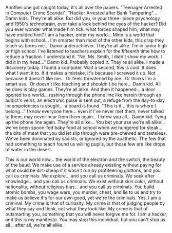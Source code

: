Another one got caught today, it's all over the papers. "Teenager Arrested in Computer Crime Scandal", "Hacker Arrested after Bank Tampering"... Damn kids. They're all alike. But did you, in your three- piece psychology and 1950's technobrain, ever take a look behind the eyes of the hacker? Did you ever wonder what made him tick, what forces shaped him, what may have molded him? I am a hacker, enter my world... Mine is a world that begins with school... I'm smarter than most of the other kids, this crap they teach us bores me... Damn underachiever. They're all alike. I'm in junior high or high school. I've listened to teachers explain for the fifteenth time how to reduce a fraction. I understand it. "No, Ms. Smith, I didn't show my work. I did it in my head..." Damn kid. Probably copied it. They're all alike. I made a discovery today. I found a computer. Wait a second, this is cool. It does what I want it to. If it makes a mistake, it's because I screwed it up. Not because it doesn't like me... Or feels threatened by me.. Or thinks I'm a smart ass.. Or doesn't like teaching and shouldn't be here... Damn kid. All he does is play games. They're all alike. And then it happened... a door opened to a world... rushing through the phone line like heroin through an addict's veins, an electronic pulse is sent out, a refuge from the day-to-day incompetencies is sought... a board is found. "This is it... this is where I belong..." I know everyone here... even if I've never met them, never talked to them, may never hear from them again... I know you all... Damn kid. Tying up the phone line again. They're all alike... You bet your ass we're all alike... we've been spoon-fed baby food at school when we hungered for steak... the bits of meat that you did let slip through were pre-chewed and tasteless. We've been dominated by sadists, or ignored by the apathetic. The few that had something to teach found us willing pupils, but those few are like drops of water in the desert.


This is our world now... the world of the electron and the switch, the beauty of the baud. We make use of a service already existing without paying for what could be dirt-cheap if it wasn't run by profiteering gluttons, and you call us criminals. We explore... and you call us criminals. We seek after knowledge... and you call us criminals. We exist without skin color, without nationality, without religious bias... and you call us criminals. You build atomic bombs, you wage wars, you murder, cheat, and lie to us and try to make us believe it's for our own good, yet we're the criminals. Yes, I am a criminal. My crime is that of curiosity. My crime is that of judging people by what they say and think, not what they look like. My crime is that of outsmarting you, something that you will never forgive me for. I am a hacker, and this is my manifesto. You may stop this individual, but you can't stop us all... after all, we're all alike.
